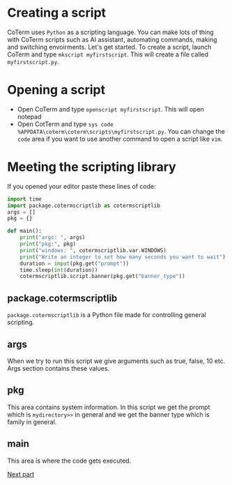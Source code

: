 # Creating a script
CoTerm uses `Python` as a scripting language. You can make lots of thing with CoTerm scripts such as AI assistant, automating commands, making and switching envoirments. Let's get started. To create a script, launch CoTerm and type `mkscript myfirstscript`. This will create a file called `myfirstscript.py`.

# Opening a script
- Open CoTerm and type `openscript myfirstscript`. This will open notepad
- Open CotTerm and type `sys code %APPDATA\coterm\coterm\scripts\myfirstscript.py`. You can change the `code` area if you want to use another command to open a script like `vim`.

# Meeting the scripting library
If you opened your editor paste these lines of code:
```python
import time
import package.cotermscriptlib as cotermscriptlib
args = []
pkg = {}

def main():
    print("args: ", args)
    print("pkg:", pkg)
    print("windows: ", cotermscriptlib.var.WINDOWS)
    print("Write an integer to set how many seconds you want to wait")
    duration = input(pkg.get("prompt"))
    time.sleep(int(duration))
    cotermscriptlib.script.banner(pkg.get("banner_type"))
```
## package.cotermscriptlib
`package.cotermscriptlib` is a Python file made for controlling general scripting.

## args
When we try to run this script we give arguments such as true, false, 10 etc. Args section contains these values.

## pkg
This area contains system information. In this script we get the prompt which is `mydirectory>>` in general and we get the banner type which is family in general.

## main
This area is where the code gets executed.

[Next part](https://github.com/byTheInK/coterm/blob/main/md/scripting/Part1/cotermscriptlib2.md)